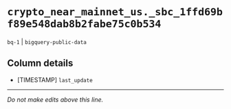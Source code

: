 # `crypto_near_mainnet_us._sbc_1ffd69bf89e548dab8b2fabe75c0b534`
`bq-1` | `bigquery-public-data`

## Column details
* [TIMESTAMP] `last_update`

-------------------------------------------------------------------------------
*Do not make edits above this line.*
